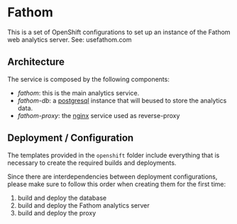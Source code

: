 # Fathom
This is a set of OpenShift configurations to set up an instance of the Fathom web analytics server. See: usefathom.com

## Architecture
The service is composed by the following components:
- *fathom*: this is the main analytics service.
- *fathom-db*: a [postgresql](https://www.postgresql.org) instance that will beused to store the analytics data.
- *fathom-proxy*: the [nginx](https://www.nginx.com) service used as reverse-proxy

## Deployment / Configuration
The templates provided in the `openshift` folder include everything that is necessary to create the required builds and deployments.

Since there are interdependencies between deployment configurations, please make sure to follow this order when creating them for the first time:
1) build and deploy the database
2) build and deploy the Fathom analytics server
3) build and deploy the proxy
